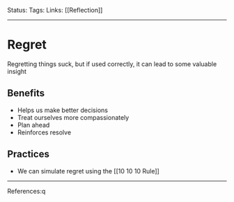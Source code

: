Status:
Tags:
Links: [[Reflection]]
___
# Regret
Regretting things suck, but if used correctly, it can lead to some valuable insight
## Benefits
- Helps us make better decisions
- Treat ourselves more compassionately
- Plan ahead
- Reinforces resolve
## Practices
- We can simulate regret using the [[10 10 10 Rule]]
___
References:q